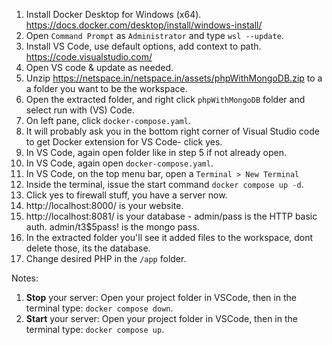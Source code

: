 1. Install Docker Desktop for Windows (x64). https://docs.docker.com/desktop/install/windows-install/
2. Open `Command Prompt` as `Administrator` and type `wsl --update`.
3. Install VS Code, use default options, add context to path. https://code.visualstudio.com/
4. Open VS code & update as needed.
5. Unzip https://netspace.in/netspace.in/assets/phpWithMongoDB.zip to a a folder you want to be the workspace.
6. Open the extracted folder, and right click `phpWithMongoDB` folder and select run with (VS) Code.
7. On left pane, click `docker-compose.yaml`. 
8. It will probably ask you in the bottom right corner of Visual Studio code to get Docker extension for VS Code- click yes.
9. In VS Code, again open folder like in step 5 if not already open.
10. In VS Code, again open `docker-compose.yaml`.
11. In VS Code, on the top menu bar, open a `Terminal > New Terminal`
12. Inside the terminal, issue the start command `docker compose up -d`.
13. Click yes to firewall stuff, you have a server now.
14. http://localhost:8000/ is your website.
15. http://localhost:8081/ is your database - admin/pass  is the HTTP basic auth. admin/t3$5pass! is the mongo pass.
16. In the extracted folder you'll see it added files to the workspace, dont delete those, its the database. 
17. Change desired PHP in the `/app` folder.

Notes:
1. **Stop** your server: Open your project folder in VSCode, then in the terminal type: `docker compose down`.
2. **Start** your server: Open your project folder in VSCode, then in the terminal type: `docker compose up`.
